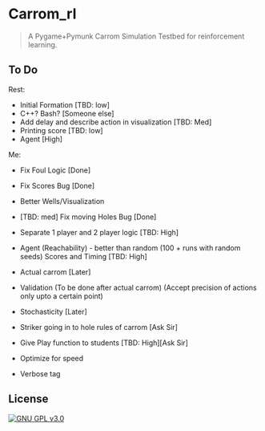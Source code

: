# Carrom_rl
> A Pygame+Pymunk Carrom Simulation Testbed for reinforcement learning.

## To Do
Rest: 


- Initial Formation [TBD: low]
- C++? Bash? [Someone else]
- Add delay and describe action in visualization [TBD: Med]
- Printing score [TBD: low]
- Agent [High]

Me:

- Fix Foul Logic [Done]
- Fix Scores Bug [Done] 
- Better Wells/Visualization 
- [TBD: med] Fix moving Holes Bug [Done]
- Separate 1 player and 2 player logic [TBD: High]
- Agent (Reachability) - better than random (100 + runs with random seeds) Scores and Timing [TBD: High]


- Actual carrom [Later]
- Validation (To be done after actual carrom) (Accept precision of actions only upto a certain point)
- Stochasticity [Later]
- Striker going in to hole rules of carrom [Ask Sir]
- Give Play function to students [TBD: High][Ask Sir]
- Optimize for speed
- Verbose tag




## License

[![GNU GPL v3.0](http://www.gnu.org/graphics/gplv3-127x51.png)](http://www.gnu.org/licenses/gpl.html)
